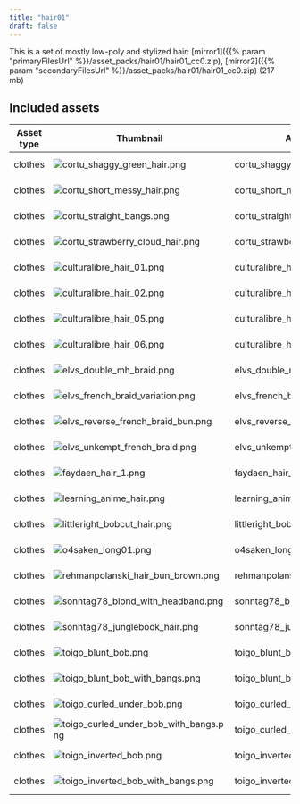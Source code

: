 ```yaml
---
title: "hair01"
draft: false
---
```


This is a set of mostly low-poly and stylized hair: [mirror1]({{% param "primaryFilesUrl" %}}/asset_packs/hair01/hair01_cc0.zip), [mirror2]({{% param "secondaryFilesUrl" %}}/asset_packs/hair01/hair01_cc0.zip) (217 mb)


## Included assets

| Asset type | Thumbnail | Asset name | Author | Source | License |
| ---------- | --------- | ---------- | ------ | ------ | ------- |
| clothes | ![cortu_shaggy_green_hair.png](cortu_shaggy_green_hair.png) | cortu_shaggy_green_hair | Cortu | [asset repo](http://www.makehumancommunity.org/node/2811) | CC0 |
| clothes | ![cortu_short_messy_hair.png](cortu_short_messy_hair.png) | cortu_short_messy_hair | Cortu | [asset repo](http://www.makehumancommunity.org/node/2809) | CC0 |
| clothes | ![cortu_straight_bangs.png](cortu_straight_bangs.png) | cortu_straight_bangs | Cortu | [asset repo](http://www.makehumancommunity.org/node/2810) | CC0 |
| clothes | ![cortu_strawberry_cloud_hair.png](cortu_strawberry_cloud_hair.png) | cortu_strawberry_cloud_hair | Cortu | [asset repo](http://www.makehumancommunity.org/node/2808) | CC0 |
| clothes | ![culturalibre_hair_01.png](culturalibre_hair_01.png) | culturalibre_hair_01 | culturalibre | [asset repo](http://www.makehumancommunity.org/node/2893) | CC0 |
| clothes | ![culturalibre_hair_02.png](culturalibre_hair_02.png) | culturalibre_hair_02 | culturalibre | [asset repo](http://www.makehumancommunity.org/node/2892) | CC0 |
| clothes | ![culturalibre_hair_05.png](culturalibre_hair_05.png) | culturalibre_hair_05 | culturalibre | [asset repo](http://www.makehumancommunity.org/node/2445) | CC0 |
| clothes | ![culturalibre_hair_06.png](culturalibre_hair_06.png) | culturalibre_hair_06 | culturalibre | [asset repo](http://www.makehumancommunity.org/node/2479) | CC0 |
| clothes | ![elvs_double_mh_braid.png](elvs_double_mh_braid.png) | elvs_double_mh_braid | Elvaerwyn | [asset repo](http://www.makehumancommunity.org/node/1336) | CC0 |
| clothes | ![elvs_french_braid_variation.png](elvs_french_braid_variation.png) | elvs_french_braid_variation | Elvaerwyn | [asset repo](http://www.makehumancommunity.org/node/1335) | CC0 |
| clothes | ![elvs_reverse_french_braid_bun.png](elvs_reverse_french_braid_bun.png) | elvs_reverse_french_braid_bun | Elvaerwyn | [asset repo](http://www.makehumancommunity.org/node/1337) | CC0 |
| clothes | ![elvs_unkempt_french_braid.png](elvs_unkempt_french_braid.png) | elvs_unkempt_french_braid | Elvaerwyn | [asset repo](http://www.makehumancommunity.org/node/1334) | CC0 |
| clothes | ![faydaen_hair_1.png](faydaen_hair_1.png) | faydaen_hair_1 | Faydaen | [asset repo](http://www.makehumancommunity.org/node/2667) | CC0 |
| clothes | ![learning_anime_hair.png](learning_anime_hair.png) | learning_anime_hair | learning | [asset repo](http://www.makehumancommunity.org/node/253) | CC0 |
| clothes | ![littleright_bobcut_hair.png](littleright_bobcut_hair.png) | littleright_bobcut_hair | littleright | [asset repo](http://www.makehumancommunity.org/node/936) | CC0 |
| clothes | ![o4saken_long01.png](o4saken_long01.png) | o4saken_long01 | punkduck | [asset repo](http://www.makehumancommunity.org/node/1471) | CC0 |
| clothes | ![rehmanpolanski_hair_bun_brown.png](rehmanpolanski_hair_bun_brown.png) | rehmanpolanski_hair_bun_brown | RehmanPolanski | [asset repo](http://www.makehumancommunity.org/node/2477) | CC0 |
| clothes | ![sonntag78_blond_with_headband.png](sonntag78_blond_with_headband.png) | sonntag78_blond_with_headband | sonntag78 | [asset repo](http://www.makehumancommunity.org/node/207) | CC0 |
| clothes | ![sonntag78_junglebook_hair.png](sonntag78_junglebook_hair.png) | sonntag78_junglebook_hair | sonntag78 | [asset repo](http://www.makehumancommunity.org/node/174) | CC0 |
| clothes | ![toigo_blunt_bob.png](toigo_blunt_bob.png) | toigo_blunt_bob | MargaretToigo | [asset repo](http://www.makehumancommunity.org/node/1669) | CC0 |
| clothes | ![toigo_blunt_bob_with_bangs.png](toigo_blunt_bob_with_bangs.png) | toigo_blunt_bob_with_bangs | MargaretToigo | [asset repo](http://www.makehumancommunity.org/node/1681) | CC0 |
| clothes | ![toigo_curled_under_bob.png](toigo_curled_under_bob.png) | toigo_curled_under_bob | MargaretToigo | [asset repo](http://www.makehumancommunity.org/node/1677) | CC0 |
| clothes | ![toigo_curled_under_bob_with_bangs.png](toigo_curled_under_bob_with_bangs.png) | toigo_curled_under_bob_with_bangs | MargaretToigo | [asset repo](http://www.makehumancommunity.org/node/1689) | CC0 |
| clothes | ![toigo_inverted_bob.png](toigo_inverted_bob.png) | toigo_inverted_bob | MargaretToigo | [asset repo](http://www.makehumancommunity.org/node/1673) | CC0 |
| clothes | ![toigo_inverted_bob_with_bangs.png](toigo_inverted_bob_with_bangs.png) | toigo_inverted_bob_with_bangs | MargaretToigo | [asset repo](http://www.makehumancommunity.org/node/1685) | CC0 |
